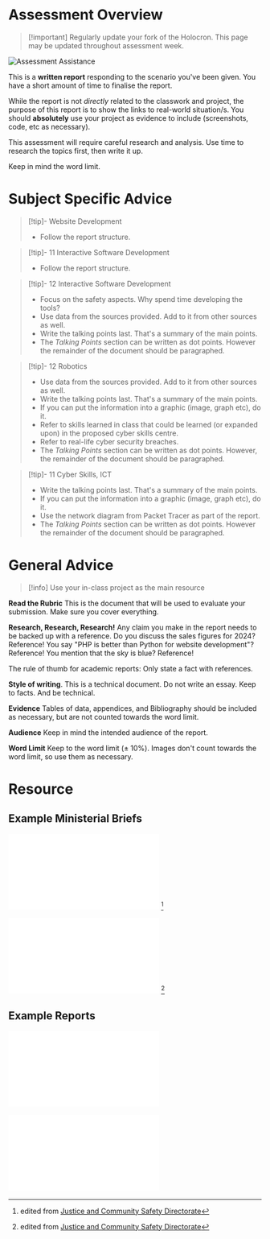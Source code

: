 # Assessment Overview

> [!important] Regularly update your fork of the Holocron. This page may be updated throughout assessment week.

![Assessment Assistance](https://youtu.be/yUWSxqSfXRw)

This is a **written report** responding to the scenario you've been given. You have a short amount of time to finalise the report. 

While the report is not *directly* related to the classwork and project, the purpose of this report is to show the links to real-world situation/s. You should **absolutely** use your project as evidence to include (screenshots, code, etc as necessary).

This assessment will require careful research and analysis. Use time to research the topics first, then write it up. 

Keep in mind the word limit.

# Subject Specific Advice

> [!tip]- Website Development
>  
> - Follow the report structure.

> [!tip]- 11 Interactive Software Development
> 
> - Follow the report structure.

> [!tip]- 12 Interactive Software Development
> 
> -  Focus on the safety aspects. Why spend time developing the tools? 
> -  Use data from the sources provided. Add to it from other sources as well.
> - Write the talking points last. That's a summary of the main points.
> - The *Talking Points* section can be written as dot points. However the remainder of the document should be paragraphed.


> [!tip]- 12 Robotics
> 
> - Use data from the sources provided. Add to it from other sources as well.
> - Write the talking points last. That's a summary of the main points.
> - If you can put the information into a graphic (image, graph etc), do it.
> - Refer to skills learned in class that could be learned (or expanded upon) in the proposed cyber skills centre.
> - Refer to real-life cyber security breaches.
> - The *Talking Points* section can be written as dot points. However, the remainder of the document should be paragraphed.


> [!tip]- 11 Cyber Skills, ICT
> 
> - Write the talking points last. That's a summary of the main points.
> - If you can put the information into a graphic (image, graph etc), do it.
> - Use the network diagram from Packet Tracer as part of the report.
> - The *Talking Points* section can be written as dot points. However the remainder of the document should be paragraphed.

# General Advice

> [!info] Use your in-class project as the main resource

**Read the Rubric** This is the document that will be used to evaluate your submission. Make sure you cover everything.

**Research, Research, Research!** Any claim you make in the report needs to be backed up with a reference. Do you discuss the sales figures for 2024? Reference! You say "PHP is better than Python for website development"? Reference! You mention that the sky is blue? Reference!

The rule of thumb for academic reports: Only state a fact with references.

**Style of writing**. This is a technical document. Do not write an essay. Keep to facts. And be technical.

**Evidence** Tables of data, appendices, and Bibliography should be included as necessary, but are not counted towards the word limit.

**Audience** Keep in mind the intended audience of the report. 

**Word Limit** Keep to the word limit (± 10%). Images don't count towards the word limit, so use them as necessary. 

# Resource

## Example Ministerial Briefs


![2019-Quarter-2-Minister-for-Police-and-Emergency-Services](2019-Quarter-2-Minister-for-Police-and-Emergency-Services.pdf) [^1]

![2019-Quarter-2-Minister-for-Corrections-and-Justice-Health](2019-Quarter-2-Minister-for-Corrections-and-Justice-Health.pdf) [^1]




[^1]:  edited from [Justice and Community Safety Directorate](https://www.justice.act.gov.au/about-us/freedom-of-information/open-access-ministerial-briefs)

## Example Reports

![Task 1 - Research & Development](Task%201%20-%20Research%20&%20Development.pdf)

![Digital Assets_ Tutorial Assignment 25_03_22](Digital%20Assets_%20Tutorial%20Assignment%2025_03_22.pdf)
